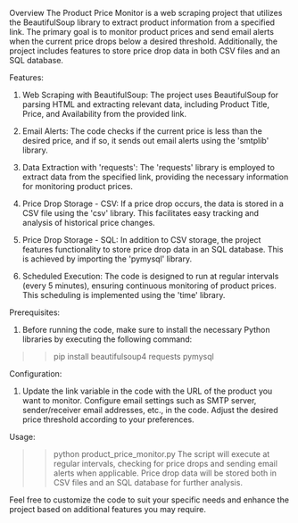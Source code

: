 Overview
The Product Price Monitor is a web scraping project that utilizes the BeautifulSoup library to extract product information from a specified link. 
The primary goal is to monitor product prices and send email alerts when the current price drops below a desired threshold. Additionally, the project 
includes features to store price drop data in both CSV files and an SQL database.

Features:
1. Web Scraping with BeautifulSoup:
The project uses BeautifulSoup for parsing HTML and extracting relevant data, including Product Title, Price, and Availability from the provided link.

2. Email Alerts:
The code checks if the current price is less than the desired price, and if so, it sends out email alerts using the 'smtplib' library.

3. Data Extraction with 'requests':
The 'requests' library is employed to extract data from the specified link, providing the necessary information for monitoring product prices.

4. Price Drop Storage - CSV:
If a price drop occurs, the data is stored in a CSV file using the 'csv' library. This facilitates easy tracking and analysis of historical price changes.

5. Price Drop Storage - SQL:
In addition to CSV storage, the project features functionality to store price drop data in an SQL database. This is achieved by importing the 'pymysql' library.

6. Scheduled Execution:
The code is designed to run at regular intervals (every 5 minutes), ensuring continuous monitoring of product prices. This scheduling is implemented using the 'time' library.

Prerequisites:
1. Before running the code, make sure to install the necessary Python libraries by executing the following command:
>>pip install beautifulsoup4 requests pymysql

Configuration:
1. Update the link variable in the code with the URL of the product you want to monitor.
Configure email settings such as SMTP server, sender/receiver email addresses, etc., in the code.
Adjust the desired price threshold according to your preferences.

Usage:
>>python product_price_monitor.py
The script will execute at regular intervals, checking for price drops and sending email alerts when applicable. Price drop data will be stored both in CSV files and an SQL database for further analysis.

Feel free to customize the code to suit your specific needs and enhance the project based on additional features you may require.
